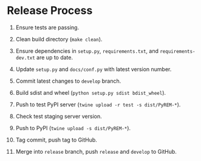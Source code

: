 Release Process
===============

1. Ensure tests are passing.

2. Clean build directory (`make clean`).

3. Ensure dependencies in `setup.py`, `requirements.txt`, and
   `requirements-dev.txt` are up to date.

4. Update `setup.py` and `docs/conf.py` with latest version number.

5. Commit latest changes to `develop` branch.

6. Build sdist and wheel (`python setup.py sdist bdist_wheel`).

7. Push to test PyPI server
   (`twine upload -r test -s dist/PyREM-*`).

8. Check test staging server version.

9. Push to PyPI
   (`twine upload -s dist/PyREM-*`).

10. Tag commit, push tag to GitHub.

11. Merge into `release` branch, push `release` and `develop` to GitHub.
